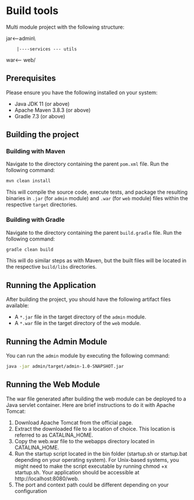 # Build tools

Multi module project with the following structure:

jar<--admin\

		|----services --- utils 

war<-- web/

## Prerequisites

Please ensure you have the following installed on your system:

- Java JDK 11 (or above)
- Apache Maven 3.8.3 (or above)
- Gradle 7.3 (or above)

## Building the project

### Building with Maven

Navigate to the directory containing the parent `pom.xml` file. Run the following command:

```bash
mvn clean install
```

This will compile the source code, execute tests, and package the resulting binaries in `.jar` (for `admin` module) and `.war` (for `web` module) files within the respective `target` directories.

### Building with Gradle

Navigate to the directory containing the parent `build.gradle` file. Run the following command:

```bash
gradle clean build
```

This will do similar steps as with Maven, but the built files will be located in the respective `build/libs` directories.

## Running the Application

After building the project, you should have the following artifact files available:

- A `*.jar` file in the target directory of the `admin` module.
- A `*.war` file in the target directory of the `web` module.

## Running the Admin Module

You can run the `admin` module by executing the following command:

```bash
java -jar admin/target/admin-1.0-SNAPSHOT.jar
```

## Running the Web Module
The war file generated after building the web module can be deployed to a Java servlet container. Here are brief instructions to do it with Apache Tomcat:

1. Download Apache Tomcat from the official page.
2. Extract the downloaded file to a location of choice. This location is referred to as CATALINA_HOME.
3. Copy the web.war file to the webapps directory located in CATALINA_HOME.
4. Run the startup script located in the bin folder (startup.sh or startup.bat depending on your operating system). For Unix-based systems, you might need to make the script executable by running chmod +x startup.sh.
Your application should be accessible at http://localhost:8080/web.
5. The port and context path could be different depending on your configuration



